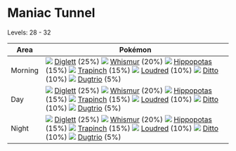 # Maniac Tunnel
Levels: 28 - 32

Area       | Pokémon
---        | ---
Morning    | ![][050]  [Diglett] (25%) ![][293]  [Whismur] (20%) ![][449]  [Hippopotas] (15%)  ![][328]  [Trapinch] (15%) ![][294]  [Loudred] (10%) ![][132]  [Ditto] (10%)  ![][051]  [Dugtrio] (5%)
Day        | ![][050]  [Diglett] (25%) ![][293]  [Whismur] (20%) ![][449]  [Hippopotas] (15%)  ![][328]  [Trapinch] (15%) ![][294]  [Loudred] (10%) ![][132]  [Ditto] (10%)  ![][051]  [Dugtrio] (5%)
Night      | ![][050]  [Diglett] (25%) ![][293]  [Whismur] (20%) ![][449]  [Hippopotas] (15%)  ![][328]  [Trapinch] (15%) ![][294]  [Loudred] (10%) ![][132]  [Ditto] (10%)  ![][051]  [Dugtrio] (5%)


[Diglett]: /pokemon_changes/050/
[Dugtrio]: /pokemon_changes/051/
[Ditto]: /pokemon_changes/132/
[Whismur]: /pokemon_changes/293/
[Loudred]: /pokemon_changes/294/
[Trapinch]: /pokemon_changes/328/
[Hippopotas]: /pokemon_changes/449/
[050]: /img/pokemon/050.png
[051]: /img/pokemon/051.png
[132]: /img/pokemon/132.png
[293]: /img/pokemon/293.png
[294]: /img/pokemon/294.png
[328]: /img/pokemon/328.png
[449]: /img/pokemon/449.png
